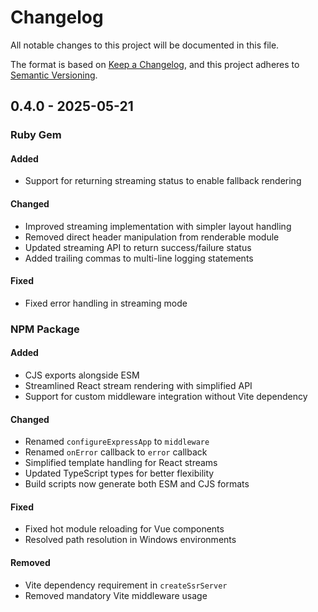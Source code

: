 # Changelog

All notable changes to this project will be documented in this file.

The format is based on [Keep a Changelog](https://keepachangelog.com/en/1.0.0/),
and this project adheres to [Semantic Versioning](https://semver.org/spec/v2.0.0.html).

<!--

## [0.1.0] - YYYY-MM-DD

### Ruby Gem

#### Added

- Initial release of Ruby Gem
- Rails integration helpers
- Template streaming support
- Early-hints utilities
- Generators

#### Changed

- Improved performance of template rendering
- Updated dependency requirements for Rails 7.x compatibility

#### Fixed

- Fixed race condition in template streaming
- Resolved memory leak in helper methods

#### Deprecated

- Legacy renderer API, use new streaming API instead
- Old configuration format, see migration guide

#### Removed

- Support for Rails 5.x
- Deprecated utility functions

### NPM Package

#### Added

- Initial release of NPM package
- Vite dev server integration
- Frontend framework adapters
- JSON protocol implementation

#### Changed

- Optimized bundle size with tree-shaking
- Improved TypeScript type definitions

#### Fixed

- Fixed hot module reloading for Vue components
- Resolved path resolution in Windows environments

#### Deprecated

- Legacy API methods, see migration guide
- Direct DOM manipulation utilities

#### Removed

- Support for Internet Explorer
- Beta-only experimental features

[Unreleased]: https://github.com/username/universal_renderer/compare/v0.1.0...HEAD
[0.1.0]: https://github.com/username/universal_renderer/releases/tag/v0.1.0

-->

## 0.4.0 - 2025-05-21

### Ruby Gem

#### Added

- Support for returning streaming status to enable fallback rendering

#### Changed

- Improved streaming implementation with simpler layout handling
- Removed direct header manipulation from renderable module
- Updated streaming API to return success/failure status
- Added trailing commas to multi-line logging statements

#### Fixed

- Fixed error handling in streaming mode

### NPM Package

#### Added

- CJS exports alongside ESM
- Streamlined React stream rendering with simplified API
- Support for custom middleware integration without Vite dependency

#### Changed

- Renamed `configureExpressApp` to `middleware`
- Renamed `onError` callback to `error` callback
- Simplified template handling for React streams
- Updated TypeScript types for better flexibility
- Build scripts now generate both ESM and CJS formats

#### Fixed

- Fixed hot module reloading for Vue components
- Resolved path resolution in Windows environments

#### Removed

- Vite dependency requirement in `createSsrServer`
- Removed mandatory Vite middleware usage
